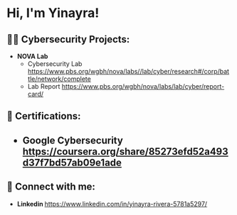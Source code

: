<h1>Hi, I'm Yinayra! 

<h2>👨‍💻 Cybersecurity Projects:</h2>

- <b>NOVA Lab</b>
  - Cybersecurity Lab https://www.pbs.org/wgbh/nova/labs//lab/cyber/research#/corp/battle/network/complete
  - Lab Report https://www.pbs.org/wgbh/nova/labs/lab/cyber/report-card/
 
<h2>📄 Certifications: <h2>

- <b> Google Cybersecurity</b> https://coursera.org/share/85273efd52a493d37f7bd57ab09e1ade

<h2> 🤳 Connect with me:</h2>

- <b> Linkedin </b> https://www.linkedin.com/in/yinayra-rivera-5781a5297/

